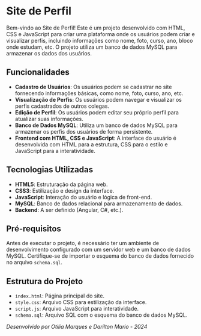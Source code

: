 # Site de Perfil

Bem-vindo ao Site de Perfil! 
Este é um projeto desenvolvido com HTML, CSS e JavaScript para criar uma plataforma onde os usuários podem criar e visualizar perfis, incluindo informações como nome, foto, curso, ano, bloco onde estudam, etc. 
O projeto utiliza um banco de dados MySQL para armazenar os dados dos usuários.

## Funcionalidades

- **Cadastro de Usuários**: Os usuários podem se cadastrar no site fornecendo informações básicas, como nome, foto, curso, ano, etc.
- **Visualização de Perfis**: Os usuários podem navegar e visualizar os perfis cadastrados de outros colegas.
- **Edição de Perfil**: Os usuários podem editar seu próprio perfil para atualizar suas informações.
- **Banco de Dados MySQL**: Utiliza um banco de dados MySQL para armazenar os perfis dos usuários de forma persistente.
- **Frontend com HTML, CSS e JavaScript**: A interface do usuário é desenvolvida com HTML para a estrutura, CSS para o estilo e JavaScript para a interatividade.

## Tecnologias Utilizadas

- **HTML5**: Estruturação da página web.
- **CSS3**: Estilização e design da interface.
- **JavaScript**: Interação do usuário e lógica de front-end.
- **MySQL**: Banco de dados relacional para armazenamento de dados.
- **Backend**: A ser definido (Angular, C#, etc.).

## Pré-requisitos

Antes de executar o projeto, é necessário ter um ambiente de desenvolvimento configurado com um servidor web e um banco de dados MySQL. 
Certifique-se de importar o esquema do banco de dados fornecido no arquivo `schema.sql`.

## Estrutura do Projeto

- `index.html`: Página principal do site.
- `style.css`: Arquivo CSS para estilização da interface.
- `script.js`: Arquivo JavaScript para interatividade.
- `schema.sql`: Arquivo SQL com o esquema do banco de dados MySQL.

*Desenvolvido por Otilia Marques e Darilton Mario* - *2024*
